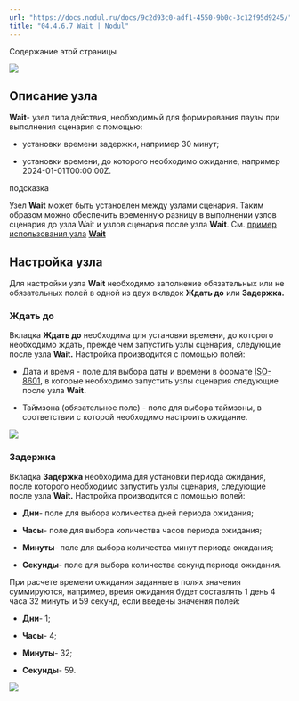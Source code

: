 ```yaml
---
url: "https://docs.nodul.ru/docs/9c2d93c0-adf1-4550-9b0c-3c12f95d9245/"
title: "04.4.6.7 Wait | Nodul"
---
```


Содержание этой страницы

![](https://docs.nodul.ru/img/notion/e301d8ba-5330-46ea-9bf9-ccdc9cf1aa69/Untitled.png)

## Описание узла [​](https://docs.nodul.ru/docs/9c2d93c0-adf1-4550-9b0c-3c12f95d9245/\#%D0%BE%D0%BF%D0%B8%D1%81%D0%B0%D0%BD%D0%B8%D0%B5-%D1%83%D0%B7%D0%BB%D0%B0 "Прямая ссылка на Описание узла")

**Wait**\- узел типа действия, необходимый для формирования паузы при выполнения сценария с помощью:

- установки времени задержки, например 30 минут;

- установки времени, до которого необходимо ожидание, например 2024-01-01T00:00:00Z.

подсказка

Узел **Wait** может быть установлен между узлами сценария. Таким образом можно обеспечить временную разницу в выполнении узлов сценария до узла Wait и узлов сценария после узла **Wait**.
См. [пример использования узла](https://docs.nodul.ru/docs/ce1c8043-74a7-4b43-bad3-f65b84344664) **[Wait](https://docs.nodul.ru/docs/ce1c8043-74a7-4b43-bad3-f65b84344664)**

## Настройка узла [​](https://docs.nodul.ru/docs/9c2d93c0-adf1-4550-9b0c-3c12f95d9245/\#%D0%BD%D0%B0%D1%81%D1%82%D1%80%D0%BE%D0%B9%D0%BA%D0%B0-%D1%83%D0%B7%D0%BB%D0%B0 "Прямая ссылка на Настройка узла")

Для настройки узла **Wait** необходимо заполнение обязательных или не обязательных полей в одной из двух вкладок **Ждать до** или **Задержка.**

### Ждать до [​](https://docs.nodul.ru/docs/9c2d93c0-adf1-4550-9b0c-3c12f95d9245/\#%D0%B6%D0%B4%D0%B0%D1%82%D1%8C-%D0%B4%D0%BE "Прямая ссылка на Ждать до")

Вкладка **Ждать до** необходима для установки времени, до которого необходимо ждать, прежде чем запустить узлы сценария, следующие после узла **Wait.** Настройка производится с помощью полей:

- Дата и время \- поле для выбора даты и времени в формате [ISO-8601](https://en.wikipedia.org/wiki/ISO_8601), в которые необходимо запустить узлы сценария следующие после узла **Wait.**

- Таймзона (обязательное поле) \- поле для выбора таймзоны, в соответствии с которой необходимо настроить ожидание.

![](https://docs.nodul.ru/img/notion/9d5a5299-9f98-4453-b447-d5dc4b7512b2/Untitled.png)

### Задержка [​](https://docs.nodul.ru/docs/9c2d93c0-adf1-4550-9b0c-3c12f95d9245/\#%D0%B7%D0%B0%D0%B4%D0%B5%D1%80%D0%B6%D0%BA%D0%B0 "Прямая ссылка на Задержка")

Вкладка **Задержка** необходима для установки периода ожидания, после которого необходимо запустить узлы сценария, следующие после узла **Wait.** Настройка производится с помощью полей:

- **Дни**\- поле для выбора количества дней периода ожидания;

- **Часы**\- поле для выбора количества часов периода ожидания;

- **Минуты**\- поле для выбора количества минут периода ожидания;

- **Секунды**\- поле для выбора количества секунд периода ожидания.

При расчете времени ожидания заданные в полях значения суммируются, например, время ожидания будет составлять 1 день 4 часа 32 минуты и 59 секунд, если введены значения полей:

- **Дни**\- 1;

- **Часы**\- 4;

- **Минуты**\- 32;

- **Секунды**\- 59.

![](https://docs.nodul.ru/img/notion/4860de67-d060-4603-aab8-e9355cb99f33/Untitled.png)